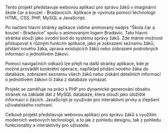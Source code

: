 Tento projekt představuje webovou aplikaci pro správu žáků v imaginární škole čar a kouzel - Bradavicích.
Aplikace je vyvinuta pomocí technologií HTML, CSS, PHP, MySQL a JavaScript.

Po načtení hlavní stránky aplikace vidíme animovaný nadpis "Škola čar a kouzel - Bradavice" spolu s animovaným logem Bradavic. 
Tato hlavní stránka slouží jako úvodní bod do systému správy žáků. 
Zde máme možnost přistupovat k různým funkcím aplikace, jako je zobrazení seznamu žáků, přidání nového žáka, úprava existujících žáků nebo zobrazení podrobných informací o jednotlivém žákovi.

Pomocí navigačních odkazů lze přejít na další stránky aplikace, kde je možné provádět konkrétní operace, například přidání nového žáka do databáze, 
zobrazení seznamu všech žáků nebo získání detailních informací o jednotlivém žákovi či žáka z databáze vymazat.

Projekt se zaměřuje na práci s PHP pro dynamické generování obsahu stránek na základě dat z MySQL databáze, 
která slouží jako úložiště informací o žácích. JavaScript je využíván pro interaktivní prvky a zlepšení uživatelského rozhraní.

Celkově projekt představuje webovou aplikaci pro správu žáků s využitím moderních webových technologií, 
a to jak z pohledu designu, tak z pohledu funkcionality a interaktivity pro uživatele.

